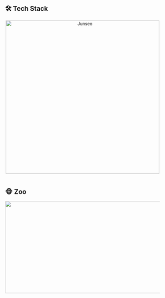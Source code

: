 ## 🛠️ Tech Stack
<div align="center">
  <img src="https://tech-orbit.wontory.dev/api?title=Junseo&tech=Python,Django,Flutter,Amazon%20Web%20Services&size=500&duration=20" alt="Junseo" width="500">
</div>

<br/>

## 🐵 Zoo

<div align="center">
  <a href="https://github.com/devxb/gitanimals">
    <img src="https://render.gitanimals.org/farms/JunseoKR" width="600" height="300"/>
  </a>
</div>
